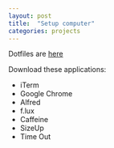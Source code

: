 ```yaml
---
layout: post
title:  "Setup computer"
categories: projects
---
```


Dotfiles are [here](https://github.com/rhwang201/dotfile://github.com/rhwang201/dotfiles "dotfiles")

Download these applications:
* iTerm
* Google Chrome
* Alfred
* f.lux
* Caffeine
* SizeUp
* Time Out
